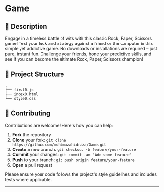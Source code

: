 # Game



## 📝 Description

Engage in a timeless battle of wits with this classic Rock, Paper, Scissors game! Test your luck and strategy against a friend or the computer in this simple yet addictive game. No downloads or installations are required – just pure, instant fun. Challenge your friends, hone your predictive skills, and see if you can become the ultimate Rock, Paper, Scissors champion!

## 📁 Project Structure

```
.
├── first0.js
├── index0.html
└── style0.css
```

## 👥 Contributing

Contributions are welcome! Here's how you can help:

1. **Fork** the repository
2. **Clone** your fork: `git clone https://github.com/mohdmuzahidraza/Game.git`
3. **Create** a new branch: `git checkout -b feature/your-feature`
4. **Commit** your changes: `git commit -am 'Add some feature'`
5. **Push** to your branch: `git push origin feature/your-feature`
6. **Open** a pull request

Please ensure your code follows the project's style guidelines and includes tests where applicable.

---
